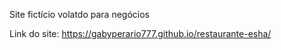 Site fictício volatdo para negócios

Link do site: https://gabyperario777.github.io/restaurante-esha/
